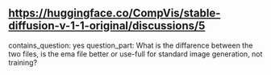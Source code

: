 ## https://huggingface.co/CompVis/stable-diffusion-v-1-1-original/discussions/5

contains_question: yes
question_part: What is the diffarence between the two files, is the ema file better or use-full for standard image generation, not training?